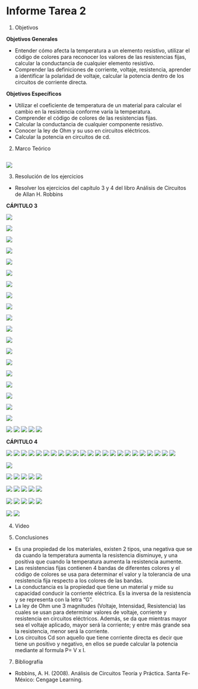 
# Informe Tarea 2

1. Objetivos

 __Objetivos Generales__

* Entender cómo afecta la temperatura a un elemento resistivo, utilizar el código de colores para reconocer los valores de las resistencias fijas, calcular la conductancia de cualquier elemento resistivo.
*  Comprender las definiciones de corriente, voltaje, resistencia, aprender a identificar la polaridad de voltaje, calcular la potencia dentro de los circuitos de corriente directa.

__Objetivos Específicos__

* Utilizar el coeficiente de temperatura de un material para calcular el cambio en la resistencia conforme varía la temperatura.
* Comprender el código de colores de las resistencias fijas. 
* Calcular la conductancia de cualquier componente resistivo.
* Conocer la ley de Ohm y su uso en circuitos eléctricos.
* Calcular la potencia en circuitos de cd.

2. Marco Teórico

![]()

![](https://github.com/ItzAdoc/Imagenes_D2/blob/main/Marco_Cap_4.PNG)


3. Resolución de los ejercicios
* Resolver los ejercicios del capítulo 3 y 4 del libro Análisis de Circuitos de Allan H. Robbins

__CÁPITULO 3__

![](https://github.com/ItzAdoc/Imagenes_D2/blob/main/Ej1.jpg)

![](https://github.com/ItzAdoc/Imagenes_D2/blob/main/Ej3.jpg)

![](https://github.com/ItzAdoc/Imagenes_D2/blob/main/Ej5.jpg)

![](https://github.com/ItzAdoc/Imagenes_D2/blob/main/Ej7.jpg)

![](https://github.com/ItzAdoc/Imagenes_D2/blob/main/Ej9.jpg)

![](https://github.com/ItzAdoc/Imagenes_D2/blob/main/Ej11.jpg)

![](https://github.com/ItzAdoc/Imagenes_D2/blob/main/Ej11.1.jpg)

![](https://github.com/ItzAdoc/Imagenes_D2/blob/main/Ej13-15.jpg)

![](https://github.com/ItzAdoc/Imagenes_D2/blob/main/Ej17.jpg)

![](https://github.com/ItzAdoc/Imagenes_D2/blob/main/Ej19.jpg)

![](https://github.com/ItzAdoc/Imagenes_D2/blob/main/Ej19.1.jpg)

![](https://github.com/ItzAdoc/Imagenes_D2/blob/main/Ej21.jpg)

![](https://github.com/ItzAdoc/Imagenes_D2/blob/main/Ej23.jpg)

![](https://github.com/ItzAdoc/Imagenes_D2/blob/main/Ej25.jpg)

![](https://github.com/ItzAdoc/Imagenes_D2/blob/main/Ej25.1.jpg)

![](https://github.com/ItzAdoc/Imagenes_D2/blob/main/Ej27.jpg)

![](https://github.com/ItzAdoc/Imagenes_D2/blob/main/Ej29-31.jpg)

![](https://github.com/ItzAdoc/Imagenes_D2/blob/main/Ej33.jpg)

![](https://github.com/ItzAdoc/Imagenes_D2/blob/main/Ej35-39.jpg)

![](https://github.com/ItzAdoc/Imagenes_D2/blob/main/41.PNG)
![](https://github.com/ItzAdoc/Imagenes_D2/blob/main/43.1.PNG)
![](https://github.com/ItzAdoc/Imagenes_D2/blob/main/43.2.PNG)
![](https://github.com/ItzAdoc/Imagenes_D2/blob/main/45.PNG)
![](https://github.com/ItzAdoc/Imagenes_D2/blob/main/45.1.PNG)


__CÁPITULO 4__

![](https://github.com/ItzAdoc/Imagenes_D2/blob/main/1.PNG)
![](https://github.com/ItzAdoc/Imagenes_D2/blob/main/1.1.PNG)
![](https://github.com/ItzAdoc/Imagenes_D2/blob/main/1.3.PNG)
![](https://github.com/ItzAdoc/Imagenes_D2/blob/main/1.4.PNG)
![](https://github.com/ItzAdoc/Imagenes_D2/blob/main/1.5.PNG)
![](https://github.com/ItzAdoc/Imagenes_D2/blob/main/3.PNG)
![](https://github.com/ItzAdoc/Imagenes_D2/blob/main/3.1.PNG)
![](https://github.com/ItzAdoc/Imagenes_D2/blob/main/3.2.PNG)
![](https://github.com/ItzAdoc/Imagenes_D2/blob/main/5.PNG)
![](https://github.com/ItzAdoc/Imagenes_D2/blob/main/7.PNG)
![](https://github.com/ItzAdoc/Imagenes_D2/blob/main/9.PNG)
![](https://github.com/ItzAdoc/Imagenes_D2/blob/main/11.PNG)
![](https://github.com/ItzAdoc/Imagenes_D2/blob/main/13.PNG)
![](https://github.com/ItzAdoc/Imagenes_D2/blob/main/15A.PNG)
![](https://github.com/ItzAdoc/Imagenes_D2/blob/main/15A.1.PNG)
![](https://github.com/ItzAdoc/Imagenes_D2/blob/main/15A.2.PNG)
![](https://github.com/ItzAdoc/Imagenes_D2/blob/main/17.PNG)
![](https://github.com/ItzAdoc/Imagenes_D2/blob/main/17.1.PNG)
![](https://github.com/ItzAdoc/Imagenes_D2/blob/main/19.PNG)
![](https://github.com/ItzAdoc/Imagenes_D2/blob/main/21.PNG)
![](https://github.com/ItzAdoc/Imagenes_D2/blob/main/23.PNG)
![](https://github.com/ItzAdoc/Imagenes_D2/blob/main/23.1.PNG)
![](https://github.com/ItzAdoc/Imagenes_D2/blob/main/25.PNG)

![](https://github.com/ItzAdoc/Imagenes_D2/blob/main/25%20Imagenes.png)

![](https://github.com/ItzAdoc/Imagenes_D2/blob/main/25.1.PNG)
![](https://github.com/ItzAdoc/Imagenes_D2/blob/main/27.PNG)
![](https://github.com/ItzAdoc/Imagenes_D2/blob/main/29.PNG)
![](https://github.com/ItzAdoc/Imagenes_D2/blob/main/31.PNG)
![](https://github.com/ItzAdoc/Imagenes_D2/blob/main/33.PNG)

![](https://github.com/ItzAdoc/Imagenes_D2/blob/main/35-39.PNG)
![](https://github.com/ItzAdoc/Imagenes_D2/blob/main/41.PNG)
![](https://github.com/ItzAdoc/Imagenes_D2/blob/main/43.PNG)
![](https://github.com/ItzAdoc/Imagenes_D2/blob/main/45.PNG)
![](https://github.com/ItzAdoc/Imagenes_D2/blob/main/47.PNG)

![](https://github.com/ItzAdoc/Imagenes_D2/blob/main/49.PNG)
![](https://github.com/ItzAdoc/Imagenes_D2/blob/main/51.PNG)
![](https://github.com/ItzAdoc/Imagenes_D2/blob/main/53-57.PNG)
![](https://github.com/ItzAdoc/Imagenes_D2/blob/main/59.PNG)
![](https://github.com/ItzAdoc/Imagenes_D2/blob/main/61.PNG)

![](https://github.com/ItzAdoc/Imagenes_D2/blob/main/63-65.PNG)
![](https://github.com/ItzAdoc/Imagenes_D2/blob/main/67.PNG)

4. Video


5. Conclusiones 

* Es una propiedad de los materiales, existen 2 tipos, una negativa que se da cuando la temperatura aumenta la resistencia disminuye, y una positiva que cuando la temperatura aumenta la resistencia aumente.   
* Las resistencias fijas contienen 4 bandas de diferentes colores y el código de colores se usa para determinar el valor y la tolerancia de una resistencia fija respecto a los colores de las bandas. 
* La conductancia es la propiedad que tiene un material y mide su capacidad conducir la corriente eléctrica. Es la inversa de la resistencia y se representa con la letra “G”. 
* La ley de Ohm une 3 magnitudes (Voltaje, Intensidad, Resistencia) las cuales se usan para determinar valores de voltaje, corriente y resistencia en circuitos eléctricos. Además, se da que mientras mayor sea el voltaje aplicado, mayor será la corriente; y entre más grande sea la resistencia, menor será la corriente.
* Los circuitos Cd son aquello que tiene corriente directa es decir que tiene un positivo y negativo, en ellos se puede calcular la potencia mediante al formula P= V x I.

7. Bibliografía
* Robbins, A. H. (2008). Análisis de Circuitos Teoría y Práctica. Santa Fe-México: Cengage Learning. 

